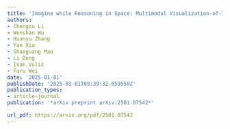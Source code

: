 ```yaml
---
title: 'Imagine while Reasoning in Space: Multimodal Visualization-of-Thought'
authors:
- Chengzu Li
- Wenshan Wu
- Huanyu Zhang
- Yan Xia
- Shaoguang Mao
- Li Dong
- Ivan Vulić
- Furu Wei
date: '2025-01-01'
publishDate: '2025-03-01T09:39:32.659550Z'
publication_types:
- article-journal
publication: '*arXiv preprint arXiv:2501.07542*'

url_pdf: https://arxiv.org/pdf/2501.07542
---
```

